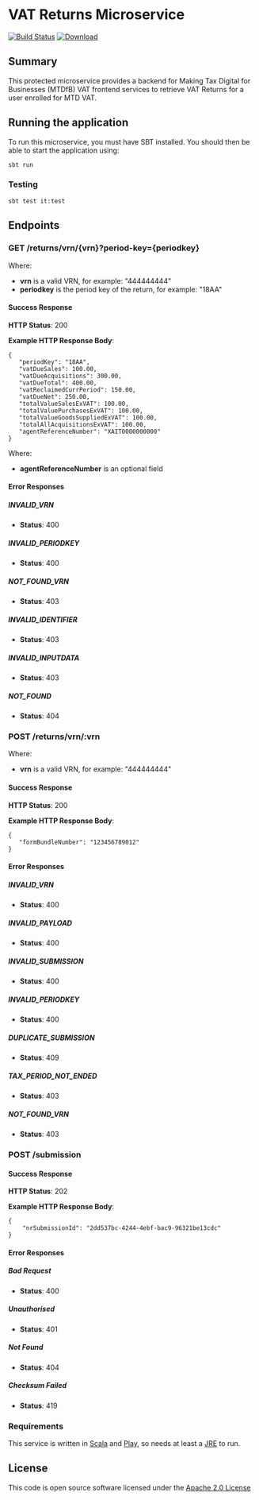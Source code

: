 # VAT Returns Microservice

[![Build Status](https://travis-ci.org/hmrc/vat-returns.svg)](https://travis-ci.org/hmrc/vat-returns)
[![Download](https://api.bintray.com/packages/hmrc/releases/vat-returns/images/download.svg) ](https://bintray.com/hmrc/releases/vat-returns/_latestVersion)

## Summary
This protected microservice provides a backend for Making Tax Digital for Businesses (MTDfB) VAT frontend services to retrieve VAT Returns for a user enrolled for MTD VAT.

## Running the application
To run this microservice, you must have SBT installed. You should then be able to start the application using:

```sbt run``` 

### Testing
```sbt test it:test```


## Endpoints

### GET /returns/vrn/{vrn}?period-key={periodkey}

Where:
* **vrn** is a valid VRN, for example: "444444444"
* **periodkey** is the period key of the return, for example: "18AA"

#### Success Response

**HTTP Status**: 200

**Example HTTP Response Body**:
```
{
   "periodKey": "18AA",
   "vatDueSales": 100.00,
   "vatDueAcquisitions": 300.00,
   "vatDueTotal": 400.00,
   "vatReclaimedCurrPeriod": 150.00,
   "vatDueNet": 250.00,
   "totalValueSalesExVAT": 100.00,
   "totalValuePurchasesExVAT": 100.00,
   "totalValueGoodsSuppliedExVAT": 100.00,
   "totalAllAcquisitionsExVAT": 100.00,
   "agentReferenceNumber": "XAIT0000000000"
}
```
Where:
* **agentReferenceNumber** is an optional field

#### Error Responses

##### INVALID_VRN
* **Status**: 400

##### INVALID_PERIODKEY
* **Status**: 400

##### NOT_FOUND_VRN
* **Status**: 403

##### INVALID_IDENTIFIER
* **Status**: 403

##### INVALID_INPUTDATA
* **Status**: 403

##### NOT_FOUND
* **Status**: 404


### POST /returns/vrn/:vrn

Where:
* **vrn** is a valid VRN, for example: "444444444"

#### Success Response

**HTTP Status**: 200

**Example HTTP Response Body**:
```
{
   "formBundleNumber": "123456789012"
}
```

#### Error Responses

##### INVALID_VRN
* **Status**: 400

##### INVALID_PAYLOAD
* **Status**: 400

##### INVALID_SUBMISSION
* **Status**: 400

##### INVALID_PERIODKEY
* **Status**: 400

##### DUPLICATE_SUBMISSION
* **Status**: 409

##### TAX_PERIOD_NOT_ENDED
* **Status**: 403

##### NOT_FOUND_VRN
* **Status**: 403


### POST /submission

#### Success Response

**HTTP Status**: 202

**Example HTTP Response Body**:
```
{
    "nrSubmissionId": "2dd537bc-4244-4ebf-bac9-96321be13cdc"
}
```

#### Error Responses

##### Bad Request
* **Status**: 400

##### Unauthorised
* **Status**: 401

##### Not Found
* **Status**: 404

##### Checksum Failed
* **Status**: 419




### Requirements
This service is written in [Scala](http://www.scala-lang.org/) and [Play](http://playframework.com/), so needs at least a [JRE](https://www.java.com/en/download/) to run.

## License
This code is open source software licensed under the [Apache 2.0 License](http://www.apache.org/licenses/LICENSE-2.0.html)
